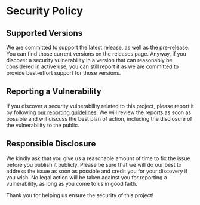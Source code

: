 # Security Policy

## Supported Versions

We are committed to support the latest release, as well as the pre-release. You can find those current versions on the releases page. Anyway, if you discover a security vulnerability in a version that can reasonably be considered in active use, you can still report it as we are committed to provide best-effort support for those versions.

## Reporting a Vulnerability

If you discover a security vulnerability related to this project, please report it by following [our reporting guidelines](https://discuss.kema.cloud/c/security). We will review the reports as soon as possible and will discuss the best plan of action, including the disclosure of the vulnerability to the public.

## Responsible Disclosure

We kindly ask that you give us a reasonable amount of time to fix the issue before you publish it publicly. Please be sure that we will do our best to address the issue as soon as possible and credit you for your discovery if you wish. No legal action will be taken against you for reporting a vulnerability, as long as you come to us in good faith.

Thank you for helping us ensure the security of this project!
